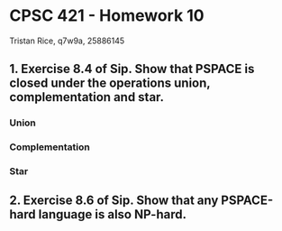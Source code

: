 # CPSC 421 - Homework 10

Tristan Rice, q7w9a, 25886145

## 1. Exercise 8.4 of Sip. Show that PSPACE is closed under the operations union, complementation and star.

### Union

### Complementation

### Star

## 2. Exercise 8.6 of Sip. Show that any PSPACE-hard language is also NP-hard.
